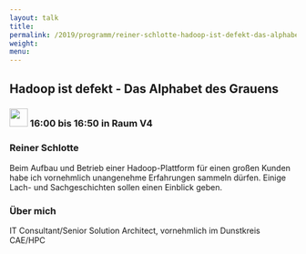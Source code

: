 ```yaml
---
layout: talk
title:
permalink: /2019/programm/reiner-schlotte-hadoop-ist-defekt-das-alphabet-des-grauens/
weight:
menu:
---
```

## Hadoop ist defekt - Das Alphabet des Grauens

### <img height = "32" src="../../../images/talk.svg"> 16:00 bis 16:50 in Raum V4

### Reiner Schlotte

Beim Aufbau und Betrieb einer Hadoop-Plattform für einen großen Kunden habe ich vornehmlich unangenehme Erfahrungen sammeln dürfen. Einige Lach- und Sachgeschichten sollen einen Einblick geben.

### Über mich

IT Consultant/Senior Solution Architect, vornehmlich im Dunstkreis CAE/HPC

